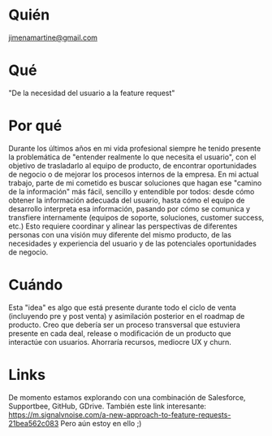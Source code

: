 # Quién
jimenamartine@gmail.com
# Qué
"De la necesidad del usuario a la feature request"
# Por qué
Durante los últimos años en mi vida profesional siempre he tenido presente la problemática de "entender realmente lo que necesita el usuario", con el objetivo de trasladarlo al equipo de producto, de encontrar oportunidades de negocio o de mejorar los procesos internos de la empresa. En mi actual trabajo, parte de mi cometido es buscar soluciones que hagan ese "camino de la información" más fácil, sencillo y entendible por todos: desde cómo obtener la información adecuada del usuario, hasta cómo el equipo de desarrollo interpreta esa información, pasando por cómo se comunica y transfiere internamente (equipos de soporte, soluciones, customer success, etc.) Esto requiere coordinar y alinear las perspectivas de diferentes personas con una visión muy diferente del mismo producto, de las necesidades y experiencia del usuario y de las potenciales oportunidades de negocio.
# Cuándo
Esta "idea" es algo que está presente durante todo el ciclo de venta (incluyendo pre y post venta) y asimilación posterior en el roadmap de producto. Creo que debería ser un proceso transversal que estuviera presente en cada deal, release o modificación de un producto que interactúe con usuarios. Ahorraría recursos, mediocre UX y churn.
# Links
De momento estamos explorando con una combinación de Salesforce, Supportbee, GitHub, GDrive. También este link interesante:
https://m.signalvnoise.com/a-new-approach-to-feature-requests-21bea562c083
Pero aún estoy en ello ;)
